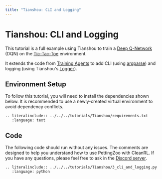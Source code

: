 ```yaml
---
title: "Tianshou: CLI and Logging"
---
```


# Tianshou: CLI and Logging

This tutorial is a full example using Tianshou to train a [Deep Q-Network](https://tianshou.readthedocs.io/en/master/tutorials/dqn.html) (DQN) on the [Tic-Tac-Toe](https://pettingzoo.farama.org/environments/classic/tictactoe/) environment.

It extends the code from [Training Agents](https://pettingzoo.farama.org/tutorials/tianshou/intermediate/) to add CLI (using [argparse](https://docs.python.org/3/library/argparse.html)) and logging (using Tianshou's [Logger](https://tianshou.readthedocs.io/en/master/tutorials/logger.html)). 


## Environment Setup
To follow this tutorial, you will need to install the dependencies shown below. It is recommended to use a newly-created virtual environment to avoid dependency conflicts.
```{eval-rst}
.. literalinclude:: ../../../tutorials/Tianshou/requirements.txt
   :language: text
```

## Code
The following code should run without any issues. The comments are designed to help you understand how to use PettingZoo with CleanRL. If you have any questions, please feel free to ask in the [Discord server](https://discord.gg/nhvKkYa6qX).

```{eval-rst}
.. literalinclude:: ../../../tutorials/Tianshou/3_cli_and_logging.py
   :language: python
```